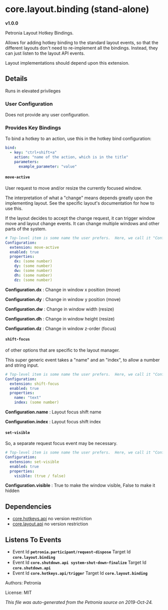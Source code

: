 # core.layout.binding (stand-alone)
**v1.0.0**

Petronia Layout Hotkey Bindings.


Allows for adding hotkey binding to the standard layout events, so that the
different layouts don't need to re-implement all the bindings.  Instead,
they can just listen to the layout API events.


Layout implementations should depend upon this extension.

## Details

Runs in elevated privileges

### User Configuration

Does not provide any user configuration.



### Provides Key Bindings

To bind a hotkey to an action, use this in the hotkey bind configuration:

```yaml
bind:
  - key: "ctrl+shift+a"
    action: "name of the action, which is in the title"
    parameters:
      example_parameter: "value"
``` 


#### `move-active`


User request to move and/or resize the currently focused window.


The interpretation of what a "change" means depends greatly upon the
implementing layout.  See the specific layout's documentation for how
to use this.


If the layout decides to accept the change request, it can trigger
window move and layout change events.  It can change multiple windows
and other parts of the system.

```yaml
# Top-level item is some name the user prefers.  Here, we call it "Configuration".
Configuration:
  extension: move-active
  enabled: true
  properties:
    dx: (some number)
    dy: (some number)
    dw: (some number)
    dh: (some number)
    dz: (some number)

```


**Configuration.dx** : Change in window x position (move)

**Configuration.dy** : Change in window y position (move)

**Configuration.dw** : Change in window width (resize)

**Configuration.dh** : Change in window height (resize)

**Configuration.dz** : Change in window z-order (focus)



#### `shift-focus`


of other options that are specific to the layout manager.


This super generic event takes a "name" and an "index", to allow a
number and string input.

```yaml
# Top-level item is some name the user prefers.  Here, we call it "Configuration".
Configuration:
  extension: shift-focus
  enabled: true
  properties:
    name: "text"
    index: (some number)

```


**Configuration.name** : Layout focus shift name

**Configuration.index** : Layout focus shift index



#### `set-visible`


So, a separate request focus event may be necessary.

```yaml
# Top-level item is some name the user prefers.  Here, we call it "Configuration".
Configuration:
  extension: set-visible
  enabled: true
  properties:
    visible: (true / false)

```


**Configuration.visible** : True to make the window visible, False to make it hidden






## Dependencies

* [core.hotkeys.api](core.hotkeys.api.md)
  no version restriction
* [core.layout.api](core.layout.api.md)
  no version restriction






## Listens To Events

* Event Id **`petronia.participant/request-dispose`**
  Target Id **`core.layout.binding`**
* Event Id **`core.shutdown.api system-shut-down-finalize`**
  Target Id **`core.shutdown.api`**
* Event Id **`core.hotkeys.api/trigger`**
  Target Id **`core.layout.binding`**



Authors: Petronia

License: MIT

*This file was auto-generated from the Petronia source on 2019-Oct-24.*
